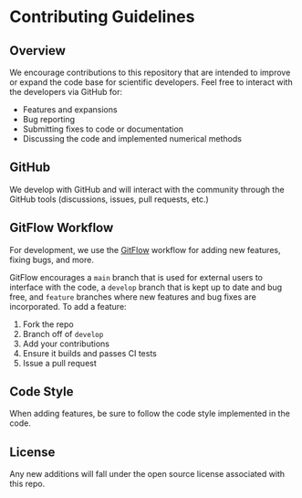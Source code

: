 # Contributing Guidelines

## Overview

We encourage contributions to this repository that are intended to improve or expand the code base for scientific developers. Feel free to interact with the developers via GitHub for:

* Features and expansions
* Bug reporting
* Submitting fixes to code or documentation
* Discussing the code and implemented numerical methods

## GitHub

We develop with GitHub and will interact with the community through the GitHub tools (discussions, issues, pull requests, etc.)

## GitFlow Workflow

For development, we use the [GitFlow](https://www.atlassian.com/git/tutorials/comparing-workflows/gitflow-workflow) workflow for adding new features, fixing bugs, and more.

GitFlow encourages a `main` branch that is used for external users to interface with the code, a `develop` branch that is kept up to date and bug free, and `feature` branches where new features and bug fixes are incorporated. To add a feature:

1. Fork the repo
2. Branch off of `develop`
3. Add your contributions
4. Ensure it builds and passes CI tests
5. Issue a pull request

## Code Style

When adding features, be sure to follow the code style implemented in the code.

## License

Any new additions will fall under the open source license associated with this repo.
